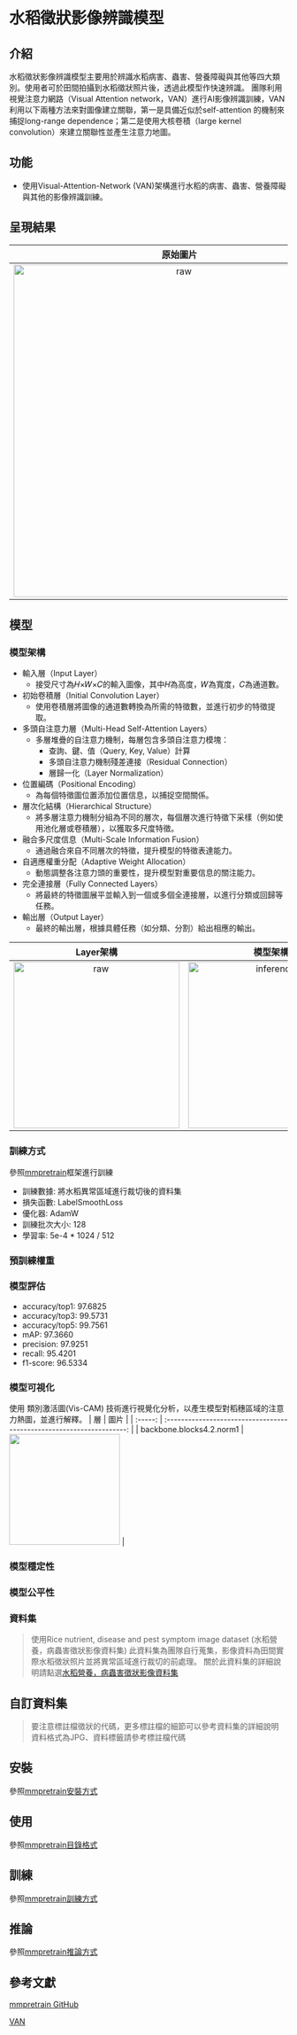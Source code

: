 # 水稻徵狀影像辨識模型
## 介紹 
水稻徵狀影像辨識模型主要用於辨識水稻病害、蟲害、營養障礙與其他等四大類別。使用者可於田間拍攝到水稻徵狀照片後，透過此模型作快速辨識。
團隊利用視覺注意力網路（Visual Attention network，VAN）進行AI影像辨識訓練，VAN利用以下兩種方法來對圖像建立關聯，第一是具備近似於self-attention 的機制來捕捉long-range dependence；第二是使用大核卷積（large kernel convolution）來建立關聯性並產生注意力地圖。

## 功能
- 使用Visual-Attention-Network (VAN)架構進行水稻的病害、蟲害、營養障礙與其他的影像辨識訓練。

## 呈現結果
|                       原始圖片                       |                          推論結果                           |
| :--------------------------------------------------------------: | :---------------------------------------------------------------------: |
| <img src="results\ori_27975_1.jpg" alt="raw" width="600"> | <img src="results\demo_27975_1.png" alt="inference" width="600"> |

## 模型
### 模型架構
- 輸入層（Input Layer）
  - 接受尺寸為𝐻×𝑊×𝐶的輸入圖像，其中𝐻為高度，𝑊為寬度，𝐶為通道數。
- 初始卷積層（Initial Convolution Layer）
  - 使用卷積層將圖像的通道數轉換為所需的特徵數，並進行初步的特徵提取。
- 多頭自注意力層（Multi-Head Self-Attention Layers）
  - 多層堆疊的自注意力機制，每層包含多頭自注意力模塊：
    - 查詢、鍵、值（Query, Key, Value）計算
    - 多頭自注意力機制殘差連接（Residual Connection）
    - 層歸一化（Layer Normalization）
- 位置編碼（Positional Encoding）
  - 為每個特徵圖位置添加位置信息，以捕捉空間關係。
- 層次化結構（Hierarchical Structure）
  - 將多層注意力機制分組為不同的層次，每個層次進行特徵下采樣（例如使用池化層或卷積層），以獲取多尺度特徵。
- 融合多尺度信息（Multi-Scale Information Fusion）
  - 通過融合來自不同層次的特徵，提升模型的特徵表達能力。
- 自適應權重分配（Adaptive Weight Allocation）
  - 動態調整各注意力頭的重要性，提升模型對重要信息的關注能力。
- 完全連接層（Fully Connected Layers）
  - 將最終的特徵圖展平並輸入到一個或多個全連接層，以進行分類或回歸等任務。
- 輸出層（Output Layer）
  - 最終的輸出層，根據具體任務（如分類、分割）給出相應的輸出。

|                       Layer架構                       |                          模型架構                           |
| :--------------------------------------------------------------: | :---------------------------------------------------------------------: |
| <img src="results\LKA.png" alt="raw" width="300"> | <img src="results\structure.png" alt="inference" width="300"> |

### 訓練方式
參照[mmpretrain](https://mmpretrain.readthedocs.io/zh-cn/latest/index.html)框架進行訓練
- 訓練數據: 將水稻異常區域進行裁切後的資料集
- 損失函數: LabelSmoothLoss
- 優化器: AdamW
- 訓練批次大小: 128
- 學習率: 5e-4 * 1024 / 512

### 預訓練權重


### 模型評估
- accuracy/top1: 97.6825  
- accuracy/top3: 99.5731  
- accuracy/top5: 99.7561  
- mAP: 97.3660  
- precision: 97.9251  
- recall: 95.4201  
- f1-score: 96.5334

### 模型可視化
使用 類別激活圖(Vis-CAM) 技術進行視覺化分析，以產生模型對稻穗區域的注意力熱圖，並進行解釋。
|   層    |                                 圖片                                  |
| :-----: | :-------------------------------------------------------------------: |
|  backbone.blocks4.2.norm1  |   <img src="results\rIH03_27975_1.jpg" width="200">   |

### 模型穩定性


### 模型公平性


### 資料集
> 使用Rice nutrient, disease and pest symptom image dataset (水稻營養，病蟲害徵狀影像資料集)
> 此資料集為團隊自行蒐集，影像資料為田間實際水稻徵狀照片並將異常區域進行裁切的前處理。
> 關於此資料集的詳細說明請點選[水稻營養，病蟲害徵狀影像資料集](https://aidata.nchu.edu.tw/smarter/dataset/smarter_04_r14088_0_rice_20230118_img1_123456)



## 自訂資料集
> 要注意標註檔徵狀的代碼，更多標註檔的細節可以參考資料集的詳細說明
> 資料格式為JPG、資料標籤請參考標註檔代碼


## 安裝
參照[mmpretrain安裝方式](https://mmpretrain.readthedocs.io/zh-cn/latest/get_started.html#id2)

## 使用
參照[mmpretrain目錄格式](https://mmpretrain.readthedocs.io/zh-cn/latest/user_guides/config.html)

## 訓練
參照[mmpretrain訓練方式](https://mmpretrain.readthedocs.io/zh-cn/latest/user_guides/train.html)

## 推論
參照[mmpretrain推論方式](https://mmpretrain.readthedocs.io/zh-cn/latest/user_guides/test.html)

## 參考文獻
[mmpretrain GitHub](https://github.com/open-mmlab/mmpretrain)

[VAN](https://arxiv.org/abs/2202.09741)

